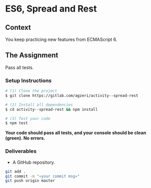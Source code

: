 # ES6, Spread and Rest

## Context

You keep practicing new features from ECMAScript 6.

## The Assignment

Pass all tests.

### Setup Instructions

```sh
# (1) Clone the project
$ git clone https://gitlab.com/agzeri/activity--spread-rest

# (2) Install all dependencies
$ cd activity--spread-rest && npm install

# (3) Test your code
$ npm test
```

**Your code should pass all tests, and your console should be clean (green). No errors.**

### Deliverables

+ A GitHub repository.

```sh
git add .
git commit -m "«your commit msg»"
git push origin master
```